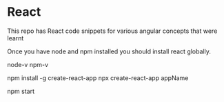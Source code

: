 # React
This repo has React code snippets for various angular concepts that were learnt

Once you have node and npm installed you should install react globally.

node-v
npm-v

npm install -g create-react-app
npx create-react-app appName

npm start
